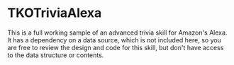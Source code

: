 # TKOTriviaAlexa
 
This is a full working sample of an advanced trivia skill for Amazon's Alexa.  It has a dependency on a data source, which is not included here, so you are free to review the design and code for this skill, but don't have access to the data structure or contents.

